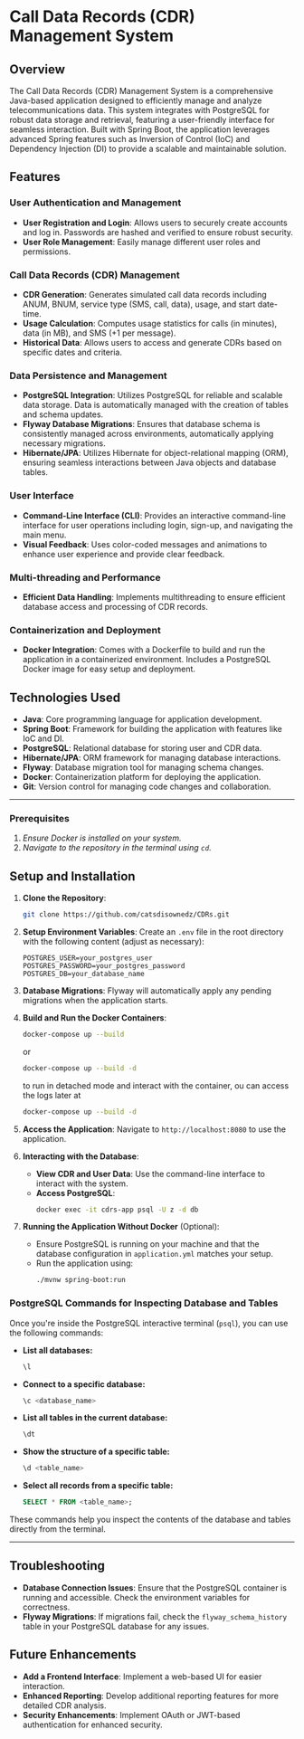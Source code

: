 

# Call Data Records (CDR) Management System

## Overview

The Call Data Records (CDR) Management System is a comprehensive Java-based application designed to efficiently manage and analyze telecommunications data. This system integrates with PostgreSQL for robust data storage and retrieval, featuring a user-friendly interface for seamless interaction. Built with Spring Boot, the application leverages advanced Spring features such as Inversion of Control (IoC) and Dependency Injection (DI) to provide a scalable and maintainable solution.

## Features

### User Authentication and Management
- **User Registration and Login**: Allows users to securely create accounts and log in. Passwords are hashed and verified to ensure robust security.
- **User Role Management**: Easily manage different user roles and permissions.

### Call Data Records (CDR) Management
- **CDR Generation**: Generates simulated call data records including ANUM, BNUM, service type (SMS, call, data), usage, and start date-time.
- **Usage Calculation**: Computes usage statistics for calls (in minutes), data (in MB), and SMS (+1 per message).
- **Historical Data**: Allows users to access and generate CDRs based on specific dates and criteria.

### Data Persistence and Management
- **PostgreSQL Integration**: Utilizes PostgreSQL for reliable and scalable data storage. Data is automatically managed with the creation of tables and schema updates.
- **Flyway Database Migrations**: Ensures that database schema is consistently managed across environments, automatically applying necessary migrations.
- **Hibernate/JPA**: Utilizes Hibernate for object-relational mapping (ORM), ensuring seamless interactions between Java objects and database tables.

### User Interface
- **Command-Line Interface (CLI)**: Provides an interactive command-line interface for user operations including login, sign-up, and navigating the main menu.
- **Visual Feedback**: Uses color-coded messages and animations to enhance user experience and provide clear feedback.

### Multi-threading and Performance
- **Efficient Data Handling**: Implements multithreading to ensure efficient database access and processing of CDR records.

### Containerization and Deployment
- **Docker Integration**: Comes with a Dockerfile to build and run the application in a containerized environment. Includes a PostgreSQL Docker image for easy setup and deployment.

## Technologies Used
- **Java**: Core programming language for application development.
- **Spring Boot**: Framework for building the application with features like IoC and DI.
- **PostgreSQL**: Relational database for storing user and CDR data.
- **Hibernate/JPA**: ORM framework for managing database interactions.
- **Flyway**: Database migration tool for managing schema changes.
- **Docker**: Containerization platform for deploying the application.
- **Git**: Version control for managing code changes and collaboration.

---

### Prerequisites
1. _Ensure Docker is installed on your system._
2. _Navigate to the repository in the terminal using `cd`._

## Setup and Installation

1. **Clone the Repository**:
   ```bash
   git clone https://github.com/catsdisownedz/CDRs.git
   ```

2. **Setup Environment Variables**:
   Create an `.env` file in the root directory with the following content (adjust as necessary):
   ```env
   POSTGRES_USER=your_postgres_user
   POSTGRES_PASSWORD=your_postgres_password
   POSTGRES_DB=your_database_name
   ```

3. **Database Migrations**:
   Flyway will automatically apply any pending migrations when the application starts.

4. **Build and Run the Docker Containers**:
   ```bash
   docker-compose up --build
   ```
   or 
    ```bash
   docker-compose up --build -d
   ```
   to run in detached mode and interact with the container, ou can access the logs later at
    ```bash
    docker-compose up --build -d
    ```

5. **Access the Application**:
   Navigate to `http://localhost:8080` to use the application.

6. **Interacting with the Database**:
   - **View CDR and User Data**: Use the command-line interface to interact with the system.
   - **Access PostgreSQL**:
     ```bash
     docker exec -it cdrs-app psql -U z -d db
     ```
     


7. **Running the Application Without Docker** (Optional):
   - Ensure PostgreSQL is running on your machine and that the database configuration in `application.yml` matches your setup.
   - Run the application using:
     ```bash
     ./mvnw spring-boot:run
     ```


### PostgreSQL Commands for Inspecting Database and Tables

Once you're inside the PostgreSQL interactive terminal (`psql`), you can use the following commands:

- **List all databases:**
  ```sql
  \l
  ```

- **Connect to a specific database:**
  ```sql
  \c <database_name>
  ```

- **List all tables in the current database:**
  ```sql
  \dt
  ```

- **Show the structure of a specific table:**
  ```sql
  \d <table_name>
  ```

- **Select all records from a specific table:**
  ```sql
  SELECT * FROM <table_name>;
  ```

These commands help you inspect the contents of the database and tables directly from the terminal.

---

## Troubleshooting

- **Database Connection Issues**: Ensure that the PostgreSQL container is running and accessible. Check the environment variables for correctness.
- **Flyway Migrations**: If migrations fail, check the `flyway_schema_history` table in your PostgreSQL database for any issues.

## Future Enhancements
- **Add a Frontend Interface**: Implement a web-based UI for easier interaction.
- **Enhanced Reporting**: Develop additional reporting features for more detailed CDR analysis.
- **Security Enhancements**: Implement OAuth or JWT-based authentication for enhanced security.

```
